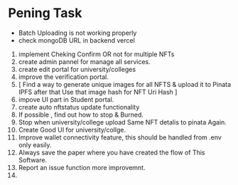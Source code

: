 # Pening Task 

* Batch Uploading is not working properly
* check mongoDB URL in backend vercel
1. implement Cheking Confirm OR not for multiple NFTs
2. create admin pannel for manage all services.
3. create edit portal for university/colleges
4. improve the verification portal.
5. [ Find a way to generate unique images for all NFTS & upload it to Pinata IPFS after that Use that image hash for NFT Uri Hash ]
6. impove UI part in Student portal.
7. create auto nftstatus update functionality 
8. If possible , find out how to stop & Burned.
9. Stop when university/college upload Same NFT detalis to pinata Again.
10. Create Good UI for university/collge.
11. Improve wallet connectivity feature, this should be handled from .env only easily.
12. Always save the paper where you have created the flow of This Software.
13. Report an issue function more improvemnt.
14. 
